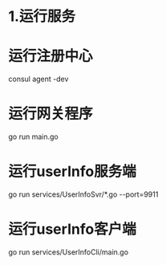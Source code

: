 <!--
 * @Descripttion: 
 * @Author: lly
 * @Date: 2021-05-28 21:09:55
 * @LastEditors: lly
 * @LastEditTime: 2021-06-09 23:40:21
-->


# 1.运行服务
# 运行注册中心
consul agent -dev

# 运行网关程序
go run main.go 

# 运行userInfo服务端
 go run services/UserInfoSvr/*.go   --port=9911

# 运行userInfo客户端
go run services/UserInfoCli/main.go 